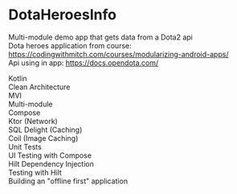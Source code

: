 # DotaHeroesInfo
Multi-module demo app that gets data from a Dota2 api<br>
Dota heroes application from course:<br>
https://codingwithmitch.com/courses/modularizing-android-apps/
<br>
Api using in app: https://docs.opendota.com/<br>

Kotlin<br>
Clean Architecture<br>
MVI<br>
Multi-module<br>
Compose<br>
Ktor (Network)<br>
SQL Delight (Caching)<br>
Coil (Image Caching)<br>
Unit Tests<br>
UI Testing with Compose<br>
Hilt Dependency Injection<br>
Testing with Hilt<br>
Building an "offline first" application<br>
